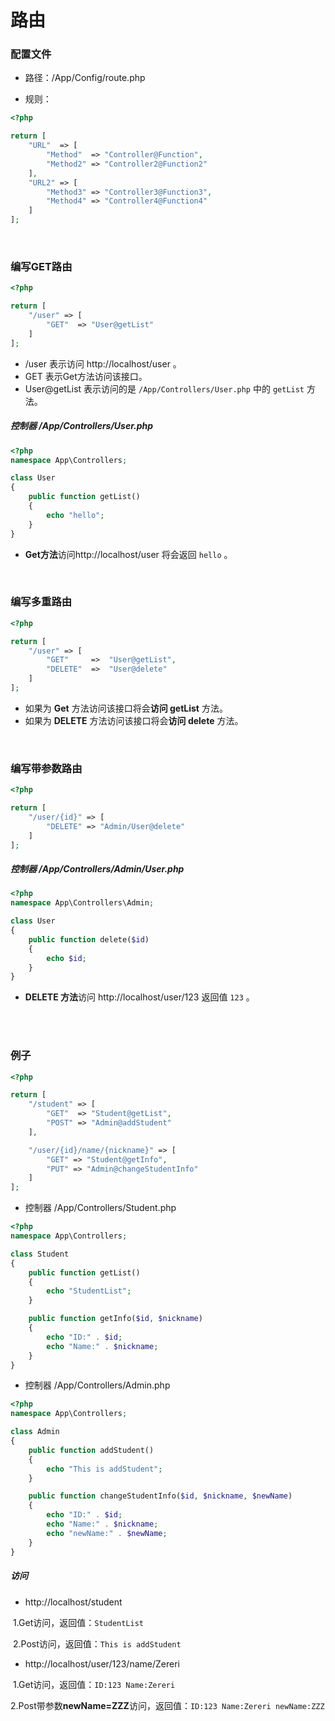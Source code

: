 # 路由

### 配置文件

- 路径：/App/Config/route.php


- 规则：

``` php
<?php

return [
    "URL"  => [
        "Method"  => "Controller@Function",
        "Method2" => "Controller2@Function2"
    ],
    "URL2" => [
        "Method3" => "Controller3@Function3",
        "Method4" => "Controller4@Function4"
    ]
];
```

<br/>

### 编写GET路由

``` php
<?php

return [
    "/user" => [
        "GET"  => "User@getList"
    ]
];
```

- /user 表示访问 http://localhost/user 。
- GET   表示Get方法访问该接口。
- User@getList  表示访问的是 `/App/Controllers/User.php` 中的 `getList` 方法。

##### 控制器  /App/Controllers/User.php

``` php
<?php
namespace App\Controllers;

class User
{
    public function getList()
    {
        echo "hello";
    }
}
```

- **Get方法**访问http://localhost/user  将会返回 `hello` 。

<br/>

### 编写多重路由

``` php
<?php

return [
    "/user" => [
        "GET"  	  =>  "User@getList",
      	"DELETE"  =>  "User@delete"
    ]
];
```

- 如果为 **Get** 方法访问该接口将会**访问 getList** 方法。
- 如果为 **DELETE** 方法访问该接口将会**访问 delete** 方法。

<br/>

### 编写带参数路由

``` php
<?php

return [
    "/user/{id}" => [
        "DELETE" => "Admin/User@delete"
    ]
];
```

##### 控制器  /App/Controllers/Admin/User.php

``` php
<?php
namespace App\Controllers\Admin;

class User
{
    public function delete($id)
    {
        echo $id;
    }
}
```

- **DELETE 方法**访问 http://localhost/user/123 返回值 `123` 。

<br/>

<br/>

### 例子

``` php
<?php

return [
    "/student" => [
        "GET"  => "Student@getList",
        "POST" => "Admin@addStudent"
    ],

    "/user/{id}/name/{nickname}" => [
        "GET" => "Student@getInfo",
        "PUT" => "Admin@changeStudentInfo"
    ]
];
```

- 控制器 /App/Controllers/Student.php

``` php
<?php
namespace App\Controllers;

class Student
{
    public function getList()
    {
        echo "StudentList";
    }

    public function getInfo($id, $nickname)
    {
        echo "ID:" . $id;
        echo "Name:" . $nickname;
    }
}
```

- 控制器 /App/Controllers/Admin.php

``` php
<?php
namespace App\Controllers;

class Admin
{
    public function addStudent()
    {
        echo "This is addStudent";
    }

    public function changeStudentInfo($id, $nickname, $newName)
    {
        echo "ID:" . $id;
        echo "Name:" . $nickname;
      	echo "newName:" . $newName;
    }
}
```

##### 访问

- http://localhost/student

​	1.Get访问，返回值：`StudentList`

​	2.Post访问，返回值：`This is addStudent`

- http://localhost/user/123/name/Zereri

​	1.Get访问，返回值：`ID:123 Name:Zereri`

​	2.Post带参数**newName=ZZZ**访问，返回值：`ID:123 Name:Zereri newName:ZZZ`



